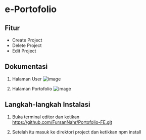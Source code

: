# e-Portofolio
## Fitur
- Create Project
- Delete Project
- Edit Project

## Dokumentasi
1. Halaman User
![image](https://github.com/user-attachments/assets/7b3d923f-5583-436c-b698-4ff653b9505c)

2. Halaman Portofolio
![image](https://github.com/user-attachments/assets/8c88c64b-bb4e-4ca7-a6ee-91369b5b7ef9)

## Langkah-langkah Instalasi
1. Buka terminal editor dan ketikan
https://github.com/FursanNahr/Portofolio-FE.git

2. Setelah itu masuk ke direktori project dan ketikkan
npm install
